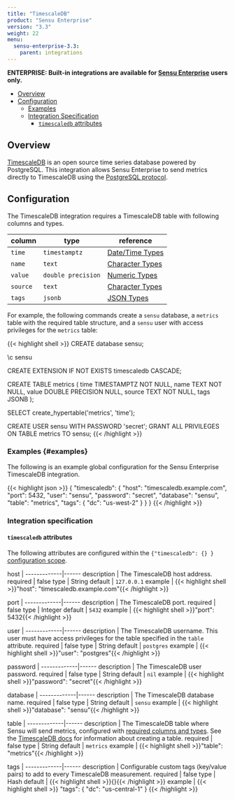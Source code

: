 ```yaml
---
title: "TimescaleDB"
product: "Sensu Enterprise"
version: "3.3"
weight: 22
menu:
  sensu-enterprise-3.3:
    parent: integrations
---
```

**ENTERPRISE: Built-in integrations are available for [Sensu Enterprise][1]
users only.**

- [Overview](#overview)
- [Configuration](#configuration)
  - [Examples](#examples)
  - [Integration Specification](#integration-specification)
    - [`timescaledb` attributes](#timescaledb-attributes)

## Overview

[TimescaleDB][2] is an open source time series database powered by PostgreSQL.
This integration allows Sensu Enterprise to send metrics directly to TimescaleDB using the [PostgreSQL protocol][4].

## Configuration

The TimescaleDB integration requires a TimescaleDB table with following columns and types.

| column | type | reference |
| --- | --- | --- |
| `time` | `timestamptz` | [Date/Time Types][6]
| `name` | `text` | [Character Types][7]
| `value` | `double precision` | [Numeric Types][8]
| `source` | `text` | [Character Types][7]
| `tags` | `jsonb` | [JSON Types][9]

For example, the following commands create a `sensu` database, a `metrics` table with the required table structure, and a `sensu` user with access privileges for the `metrics` table:

{{< highlight shell >}}
CREATE database sensu;

\c sensu

CREATE EXTENSION IF NOT EXISTS timescaledb CASCADE;

CREATE TABLE metrics (
    time    TIMESTAMPTZ        NOT NULL,
    name    TEXT               NOT NULL,
    value   DOUBLE PRECISION   NULL,
    source  TEXT               NOT NULL,
    tags    JSONB
);

SELECT create_hypertable('metrics', 'time');

CREATE USER sensu WITH PASSWORD 'secret';
GRANT ALL PRIVILEGES ON TABLE metrics TO sensu;
{{< /highlight >}}

### Examples {#examples}

The following is an example global configuration for the Sensu Enterprise
TimescaleDB integration.

{{< highlight json >}}
{
  "timescaledb": {
    "host": "timescaledb.example.com",
    "port": 5432,
    "user": "sensu",
    "password": "secret",
    "database": "sensu",
    "table": "metrics",
    "tags": {
      "dc": "us-west-2"
    }
  }
}
{{< /highlight >}}

### Integration specification

#### `timescaledb` attributes

The following attributes are configured within the `{"timescaledb": {} }`
[configuration scope][3].

host         | 
-------------|------
description  | The TimescaleDB host address.
required     | false
type         | String
default      | `127.0.0.1`
example      | {{< highlight shell >}}"host": "timescaledb.example.com"{{< /highlight >}}

port         | 
-------------|------
description  | The TimescaleDB port.
required     | false
type         | Integer
default      | `5432`
example      | {{< highlight shell >}}"port": 5432{{< /highlight >}}

user         | 
-------------|------
description  | The TimescaleDB username. This user must have access privileges for the table specified in the `table` attribute.
required     | false
type         | String
default      | `postgres`
example      | {{< highlight shell >}}"user": "postgres"{{< /highlight >}}

password     | 
-------------|------
description  | The TimescaleDB user password.
required     | false
type         | String
default      | `nil`
example      | {{< highlight shell >}}"password": "secret"{{< /highlight >}}

database     | 
-------------|------
description  | The TimescaleDB database name.
required     | false
type         | String
default      | `sensu`
example      | {{< highlight shell >}}"database": "sensu"{{< /highlight >}}

table        | 
-------------|------
description  | The TimescaleDB table where Sensu will send metrics, configured with [required columns and types][10]. See the [TimescaleDB docs][5] for information about creating a table.
required     | false
type         | String
default      | `metrics`
example      | {{< highlight shell >}}"table": "metrics"{{< /highlight >}}

tags         | 
-------------|------
description  | Configurable custom tags (key/value pairs) to add to every TimescaleDB measurement.
required     | false
type         | Hash
default      | {{< highlight shell >}}{}{{< /highlight >}}
example      | {{< highlight shell >}}
"tags": {
  "dc": "us-central-1"
}
{{< /highlight >}}

[1]: /sensu-enterprise
[2]: https://www.timescale.com/
[3]: /sensu-core/latest/reference/configuration#configuration-scopes
[4]: https://www.postgresql.org/docs/current/static/protocol.html
[5]: https://docs.timescale.com
[6]: https://www.postgresql.org/docs/current/static/datatype-datetime.html
[7]: https://www.postgresql.org/docs/current/static/datatype-character.html
[8]: https://www.postgresql.org/docs/current/static/datatype-numeric.html
[9]: https://www.postgresql.org/docs/current/static/datatype-json.html
[10]: #configuration
